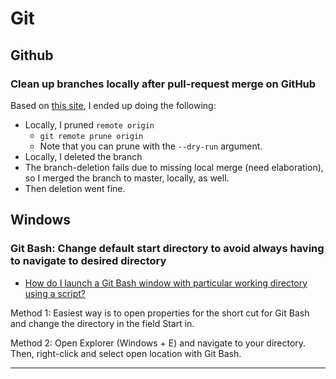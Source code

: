 # Git

## Github

### Clean up branches locally after pull-request merge on GitHub

Based on [this site][clean-local-branches], I ended up doing the following:

* Locally, I pruned `remote origin`
  - `git remote prune origin`
  - Note that you can prune with the `--dry-run` argument.
* Locally, I deleted the branch
* The branch-deletion fails due to missing local merge (need elaboration), so I merged the branch to master, locally, as well.
* Then deletion went fine.

[clean-local-branches]: http://www.fizerkhan.com/blog/posts/Clean-up-your-local-branches-after-merge-and-delete-in-GitHub.html

## Windows

### Git Bash: Change default start directory to avoid always having to navigate to desired directory

*   [How do I launch a Git Bash window with particular working directory using a script?](https://stackoverflow.com/questions/19916670/how-do-i-launch-a-git-bash-window-with-particular-working-directory-using-a-scri)

Method 1: Easiest way is to open properties for the short cut for Git Bash and change the directory in the field Start in.

Method 2: Open Explorer (Windows + E) and navigate to your directory. Then, right-click and select open location with Git Bash.

---

